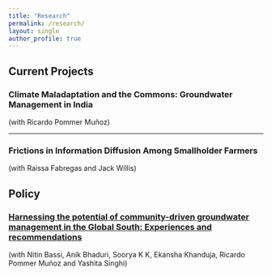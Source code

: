 ```yaml
---
title: "Research"
permalink: /research/
layout: single
author_profile: true
---
```



## Current Projects

### Climate Maladaptation and the Commons: Groundwater Management in India
(with Ricardo Pommer Muñoz)

---

### Frictions in Information Diffusion Among Smallholder Farmers
(with Raissa Fabregas and Jack Willis)



## Policy 

### [Harnessing the potential of community-driven groundwater management in the Global South: Experiences and recommendations](https://t20southafrica.org/commentaries/harnessing-the-potential-of-community-driven-groundwater-management-in-the-global-south-experiences-and-recommendations/)
(with Nitin Bassi, Anik Bhaduri, Soorya K K, Ekansha Khanduja, Ricardo Pommer Muñoz and Yashita Singhi)


